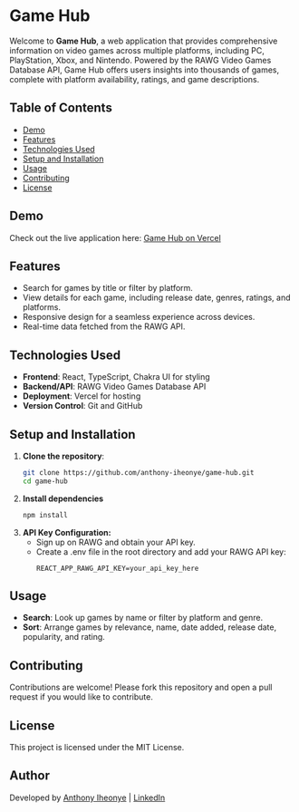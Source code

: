 # Game Hub

Welcome to **Game Hub**, a web application that provides comprehensive information on video games across multiple platforms, including PC, PlayStation, Xbox, and Nintendo. Powered by the RAWG Video Games Database API, Game Hub offers users insights into thousands of games, complete with platform availability, ratings, and game descriptions.

## Table of Contents
- [Demo](#demo)
- [Features](#features)
- [Technologies Used](#technologies-used)
- [Setup and Installation](#setup-and-installation)
- [Usage](#usage)
- [Contributing](#contributing)
- [License](#license)

## Demo
Check out the live application here: [Game Hub on Vercel](https://game-hub-omega-lilac.vercel.app/)

## Features
- Search for games by title or filter by platform.
- View details for each game, including release date, genres, ratings, and platforms.
- Responsive design for a seamless experience across devices.
- Real-time data fetched from the RAWG API.

## Technologies Used
- **Frontend**: React, TypeScript, Chakra UI for styling
- **Backend/API**: RAWG Video Games Database API
- **Deployment**: Vercel for hosting
- **Version Control**: Git and GitHub

## Setup and Installation

1. **Clone the repository**:
   ```bash
   git clone https://github.com/anthony-iheonye/game-hub.git
   cd game-hub

2. **Install dependencies**
   ```bash
   npm install

3. **API Key Configuration:**
   - Sign up on RAWG and obtain your API key.
   - Create a .env file in the root directory and add your RAWG API key:
     ```env
     REACT_APP_RAWG_API_KEY=your_api_key_here

## Usage
  - **Search**: Look up games by name or filter by platform and genre.
  - **Sort**: Arrange games by relevance, name, date added, release date, popularity, and rating. 
 
    
## Contributing
Contributions are welcome! Please fork this repository and open a pull request if you would like to contribute.

## License
This project is licensed under the MIT License.

## Author
Developed by [Anthony Iheonye](https://github.com/anthony-iheonye) | [LinkedIn](https://www.linkedin.com/in/anthony-iheonye/)

 







